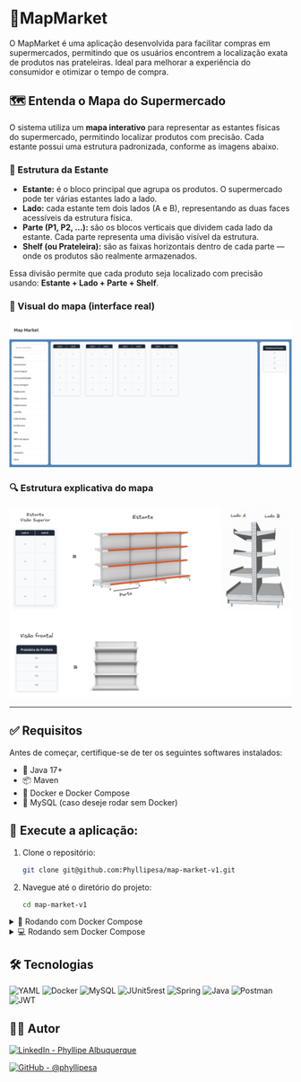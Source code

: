 # 🛒MapMarket

O MapMarket é uma aplicação desenvolvida para facilitar compras em supermercados, permitindo que os usuários encontrem a
localização exata de produtos nas prateleiras. Ideal para melhorar a experiência do consumidor e otimizar o tempo de 
compra.

## 🗺️ Entenda o Mapa do Supermercado

O sistema utiliza um **mapa interativo** para representar as estantes físicas do supermercado, permitindo localizar produtos com precisão. Cada estante possui uma estrutura padronizada, conforme as imagens abaixo.

### 🧩 Estrutura da Estante

- **Estante:** é o bloco principal que agrupa os produtos. O supermercado pode ter várias estantes lado a lado.
- **Lado:** cada estante tem dois lados (A e B), representando as duas faces acessíveis da estrutura física.
- **Parte (P1, P2, ...):** são os blocos verticais que dividem cada lado da estante. Cada parte representa uma divisão visível da estrutura.
- **Shelf (ou Prateleira):** são as faixas horizontais dentro de cada parte — onde os produtos são realmente armazenados.

Essa divisão permite que cada produto seja localizado com precisão usando: **Estante + Lado + Parte + Shelf**.

### 📌 Visual do mapa (interface real)

![Visão geral do MapMarket](.docs/assets/mapa-supermercado.png)

### 🔍 Estrutura explicativa do mapa

![Visão geral do MapMarket](.docs/assets/explicacao-mapa.png)

---

## ✅ Requisitos
Antes de começar, certifique-se de ter os seguintes softwares instalados:
- 🧃 Java 17+
- 📦 Maven
- 🐳 Docker e Docker Compose
- 🐬 MySQL (caso deseje rodar sem Docker)

## 🚀 Execute a aplicação:

1. Clone o repositório:
    ```bash
    git clone git@github.com:Phyllipesa/map-market-v1.git
    ```

2. Navegue até o diretório do projeto:
    ```bash
    cd map-market-v1
    ```

<details>
<summary>🐳 Rodando com Docker Compose</summary>

1. Crie o arquivo `.env` na raiz do projeto com base no exemplo:
    ```bash
    cp .env.example .env
    ```
   O arquivo `.env.example` já possui configurações padrão funcionais para ambiente Docker.


2. Suba a aplicação com Docker Compose:
    ```bash
    docker compose up -d --build
    ```

3. Acesse a aplicação:
   - **Frontend**: [http://localhost:4200](http://localhost:4200)
   - **Backend (API)**: [http://localhost:8080](http://localhost:8080)


4. Utilize as configurações de ENV e Collections fornecidas na pasta "docs" com o Postman ou outra ferramenta similar para realizar requisições e testar a API.
</details>


<details>
<summary>💻 Rodando sem Docker Compose</summary>

- ### 🗃️ Banco de dados

1. Crie o banco de dados no seu servidor MySQL:
   ```bash
   CREATE DATABASE map_market_db;
   ```
   **Anote as informações de conexão** (host, porta, usuário e senha).


- ### ☕ Backend

1. Navegue até o diretório do backend:
    ```bash
    cd backend
    ```

2. Abra o backend utilizando a IDE de preferência


3. No arquivo `application-local.yml` em **src/main/resources**, atualize os seguintes campos com as credenciais e o 
endereço do seu banco MySQL:
   ```yml
   spring:
      datasource:
         driver-class-name: com.mysql.cj.jdbc.Driver
         url: jdbc:mysql://localhost:3306/map_market_db
         username: seu_usuario
         password: sua_senha
   ```

4. Ative o perfil **local** no `application.yml`.
   ```yml
   spring:
      profiles:
      active: local
   ```

5. Execute a aplicação:
   ```bash
   mvn spring-boot:run
   ```
   A aplicação será iniciada em [http://localhost:8080](http://localhost:8080).


6. Utilize o `environment` e a `collection` fornecida na pasta ".docs" com o Postman ou outra ferramenta similar para realizar requisições e testar a API.


- ### 🌐 Frontend

1. Navegue até o diretório do frontend:
   ```bash
   cd ../frontend
   ```
   
2. Execute a aplicação
   ```bash
   npm run start:local
   ```
   A aplicação será iniciada em [http://localhost:4200](http://localhost:4200).

</details>


## 🛠️ Tecnologias
![YAML](https://img.shields.io/badge/yaml-%23ffffff.svg?style=for-the-badge&logo=yaml&logoColor=151515)
![Docker](https://img.shields.io/badge/docker-%230db7ed.svg?style=for-the-badge&logo=docker&logoColor=white)
![MySQL](https://img.shields.io/badge/mysql-%2300f.svg?style=for-the-badge&logo=mysql&logoColor=white)
![JUnit5rest](https://img.shields.io/badge/JUnit5-25A162.svg?style=for-the-badge&logo=JUnit5&logoColor=white)
![Spring](https://img.shields.io/badge/spring-%236DB33F.svg?style=for-the-badge&logo=spring&logoColor=white)
![Java](https://img.shields.io/badge/java-%23ED8B00.svg?style=for-the-badge&logo=openjdk&logoColor=white)
![Postman](https://img.shields.io/badge/Postman-FF6C37?style=for-the-badge&logo=postman&logoColor=white)
![JWT](https://img.shields.io/badge/JWT-black?style=for-the-badge&logo=JSON%20web%20tokens)


## 👨‍💻 Autor
[![LinkedIn - Phyllipe Albuquerque](https://img.shields.io/badge/LinkedIn-Phyllipe%20Albuquerque-0077B5?style=for-the-badge&logo=linkedin&logoColor=white)](https://www.linkedin.com/in/phyllipe-albuquerque/)

[![GitHub - @phyllipesa](https://img.shields.io/badge/GitHub-@phyllipesa-181717?style=for-the-badge&logo=github)](https://github.com/phyllipesa)
